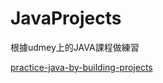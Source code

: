 # JavaProjects
根據udmey上的JAVA課程做練習

[practice-java-by-building-projects](https://www.udemy.com/course/practice-java-by-building-projects/)
